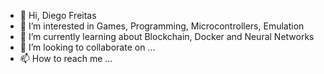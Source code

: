 - 👋 Hi, Diego Freitas
- 👀 I’m interested in Games, Programming, Microcontrollers, Emulation
- 🌱 I’m currently learning about Blockchain, Docker and Neural Networks
- 💞️ I’m looking to collaborate on ...
- 📫 How to reach me ...

<!---
Diegongfreitas/Diegongfreitas is a ✨ special ✨ repository because its `README.md` (this file) appears on your GitHub profile.
You can click the Preview link to take a look at your changes.
--->
